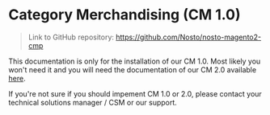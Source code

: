 # Category Merchandising (CM 1.0)

> Link to GitHub repository: https://github.com/Nosto/nosto-magento2-cmp

This documentation is only for the installation of our CM 1.0. Most likely you won't need it and you will need the documentation of our CM 2.0 available [here](https://docs.nosto.com/techdocs/implementing-nosto/implement-search).&#x20;

If you're not sure if you should impement CM 1.0 or 2.0, please contact your technical solutions manager / CSM or our support.&#x20;
